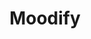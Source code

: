 ---
title: "Moodify"
name: "Moodify"
one_liner: "NLP tool that categorize songs into moods and plays them to the mood you want"
tech_stack: [
    "Python",
    "Machine Learning",
    "Analytics",
    "User Research",
    "NLP",
    "tool",
]
tech: "Python, Data Mining, Machine Learning"
start_date: "2016-11-12"
header_link: "https://github.com/theCreedo/IndigitousMusicFinder"
github_link: "https://github.com/theCreedo/IndigitousMusicFinder"
devpost_link: "https://indigitous.org/projects/upliftify/"
additional_links: "https://docs.google.com/document/d/1SsHBxV5uW9Nua9YWK0FhQR99E4dm15evlvtCADXgV5E/edit"
youtube_embed_link: "https://www.youtube.com/embed/NDC10z1V3Fw"
image_link: "https://challengepost-s3-challengepost.netdna-ssl.com/photos/production/software_photos/000/503/282/datas/gallery.jpg"
image_alt_txt: "Moodify Logo"
footer_image:
footer_image_alt_txt:
---